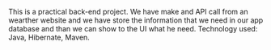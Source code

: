 This is a practical back-end project.
We have make and API call from an wearther website and we have store the information that we need in our app database and than we can show to the UI what he need.
Technology used: Java, Hibernate, Maven.

